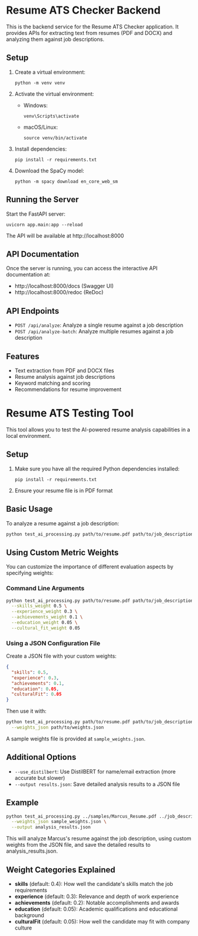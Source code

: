 # Resume ATS Checker Backend

This is the backend service for the Resume ATS Checker application. It provides APIs for extracting text from resumes (PDF and DOCX) and analyzing them against job descriptions.

## Setup

1. Create a virtual environment:
   ```
   python -m venv venv
   ```

2. Activate the virtual environment:
   - Windows:
     ```
     venv\Scripts\activate
     ```
   - macOS/Linux:
     ```
     source venv/bin/activate
     ```

3. Install dependencies:
   ```
   pip install -r requirements.txt
   ```

4. Download the SpaCy model:
   ```
   python -m spacy download en_core_web_sm
   ```

## Running the Server

Start the FastAPI server:
```
uvicorn app.main:app --reload
```

The API will be available at http://localhost:8000

## API Documentation

Once the server is running, you can access the interactive API documentation at:
- http://localhost:8000/docs (Swagger UI)
- http://localhost:8000/redoc (ReDoc)

## API Endpoints

- `POST /api/analyze`: Analyze a single resume against a job description
- `POST /api/analyze-batch`: Analyze multiple resumes against a job description

## Features

- Text extraction from PDF and DOCX files
- Resume analysis against job descriptions
- Keyword matching and scoring
- Recommendations for resume improvement

# Resume ATS Testing Tool

This tool allows you to test the AI-powered resume analysis capabilities in a local environment.

## Setup

1. Make sure you have all the required Python dependencies installed:
   ```
   pip install -r requirements.txt
   ```

2. Ensure your resume file is in PDF format

## Basic Usage

To analyze a resume against a job description:

```bash
python test_ai_processing.py path/to/resume.pdf path/to/job_description.txt
```

## Using Custom Metric Weights

You can customize the importance of different evaluation aspects by specifying weights:

### Command Line Arguments

```bash
python test_ai_processing.py path/to/resume.pdf path/to/job_description.txt \
  --skills_weight 0.5 \
  --experience_weight 0.3 \
  --achievements_weight 0.1 \
  --education_weight 0.05 \
  --cultural_fit_weight 0.05
```

### Using a JSON Configuration File

Create a JSON file with your custom weights:

```json
{
  "skills": 0.5,
  "experience": 0.3,
  "achievements": 0.1,
  "education": 0.05,
  "culturalFit": 0.05
}
```

Then use it with:

```bash
python test_ai_processing.py path/to/resume.pdf path/to/job_description.txt \
  --weights_json path/to/weights.json
```

A sample weights file is provided at `sample_weights.json`.

## Additional Options

- `--use_distilbert`: Use DistilBERT for name/email extraction (more accurate but slower)
- `--output results.json`: Save detailed analysis results to a JSON file

## Example

```bash
python test_ai_processing.py ../samples/Marcus_Resume.pdf ../job_description.txt \
  --weights_json sample_weights.json \
  --output analysis_results.json
```

This will analyze Marcus's resume against the job description, using custom weights from the JSON file, and save the detailed results to analysis_results.json.

## Weight Categories Explained

- **skills** (default: 0.4): How well the candidate's skills match the job requirements
- **experience** (default: 0.3): Relevance and depth of work experience
- **achievements** (default: 0.2): Notable accomplishments and awards
- **education** (default: 0.05): Academic qualifications and educational background
- **culturalFit** (default: 0.05): How well the candidate may fit with company culture 